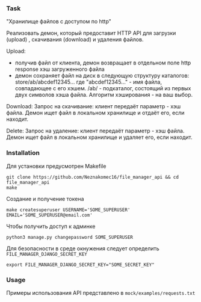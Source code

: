 ### Task

"Хранилище файлов с доступом по http"

Реализовать демон, который предоставит HTTP API для загрузки (upload) ,
скачивания (download) и удаления файлов.

Upload:
- получив файл от клиента, демон возвращает в отдельном поле http
response хэш загруженного файла
- демон сохраняет файл на диск в следующую структуру каталогов:
     store/ab/abcdef12345...
где "abcdef12345..." - имя файла, совпадающее с его хэшем.
/ab/  - подкаталог, состоящий из первых двух символов хэша файла.
Алгоритм хэширования - на ваш выбор.

Download:
Запрос на скачивание: клиент передаёт параметр - хэш файла. Демон ищет
файл в локальном хранилище и отдаёт его, если находит.

Delete:
Запрос на удаление: клиент передаёт параметр - хэш файла. Демон ищет
файл в локальном хранилище и удаляет его, если находит.


### Installation 

Для установки предусмотрен Makefile

```
git clone https://github.com/Neznakomec16/file_manager_api && cd file_manager_api
make
```

Создание и получение токена

`make createsuperuser USERNAME='SOME_SUPERUSER' EMAIL='SOME_SUPERUSER@email.com'`

Чтобы получить доступ к админке 

`python3 manage.py changepassword SOME_SUPERUSER`


Для безопасности в среде окнужения следует определить `FILE_MANAGER_DJANGO_SECRET_KEY`

```
export FILE_MANAGER_DJANGO_SECRET_KEY="SOME_SECRET_KEY"
```

### Usage

Примеры использования API представлено в `mock/examples/requests.txt`